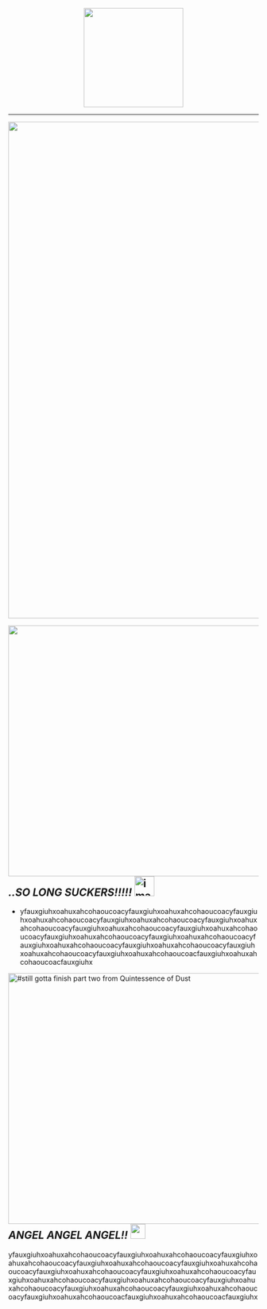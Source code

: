 
<p align="center">
<img width=200 src="https://github.com/anthonyjcrowley/anthonyjcrowley/assets/146783952/2f468d8d-6c8f-4943-bedd-62a036b705c8">
</p>

--- 

<p align="center">
<img width=1000 src="https://github.com/anthonyjcrowley/anthonyjcrowley/assets/146783952/994fdf9f-685b-4e6f-850f-d3cdb4183d52"/>
</p>



<img align=right width=505 src="https://64.media.tumblr.com/c577d80d63a7f46f5b24415f8fea7a04/9f944fcc2c9c25cc-a1/s540x810/ff52b11b4c313541e0cd3fe59f2b87b5be03ea41.gifv"/>


##  _..SO LONG SUCKERS!!!!!_ <img width=40 alt=image src="https://github.com/anthonyjcrowley/anthonyjcrowley/assets/146783952/a6c5d059-8af9-4d56-b92e-1b00a8e562c9">



- yfauxgiuhxoahuxahcohaoucoacyfauxgiuhxoahuxahcohaoucoacyfauxgiuhxoahuxahcohaoucoacyfauxgiuhxoahuxahcohaoucoacyfauxgiuhxoahuxahcohaoucoacyfauxgiuhxoahuxahcohaoucoacyfauxgiuhxoahuxahcohaoucoacyfauxgiuhxoahuxahcohaoucoacyfauxgiuhxoahuxahcohaoucoacyfauxgiuhxoahuxahcohaoucoacyfauxgiuhxoahuxahcohaoucoacyfauxgiuhxoahuxahcohaoucoacyfauxgiuhxoahuxahcohaoucoacfauxgiuhxoahuxahcohaoucoacfauxgiuhx


<img align=left width=505 src="https://64.media.tumblr.com/c8e29568b120975f6a0e0ec3b64f9125/9f944fcc2c9c25cc-73/s540x810/84e61eec6baf205fe157e9595cbf78c6b468335d.gifv" alt="#still gotta finish part two from Quintessence of Dust"/>

## _ANGEL ANGEL ANGEL!!_ <img width=30 src="https://github.com/anthonyjcrowley/anthonyjcrowley/assets/146783952/1cec0456-47fc-4572-9d4b-299dd9ed603b"/>

yfauxgiuhxoahuxahcohaoucoacyfauxgiuhxoahuxahcohaoucoacyfauxgiuhxoahuxahcohaoucoacyfauxgiuhxoahuxahcohaoucoacyfauxgiuhxoahuxahcohaoucoacyfauxgiuhxoahuxahcohaoucoacyfauxgiuhxoahuxahcohaoucoacyfauxgiuhxoahuxahcohaoucoacyfauxgiuhxoahuxahcohaoucoacyfauxgiuhxoahuxahcohaoucoacyfauxgiuhxoahuxahcohaoucoacyfauxgiuhxoahuxahcohaoucoacyfauxgiuhxoahuxahcohaoucoacfauxgiuhxoahuxahcohaoucoacfauxgiuhx
